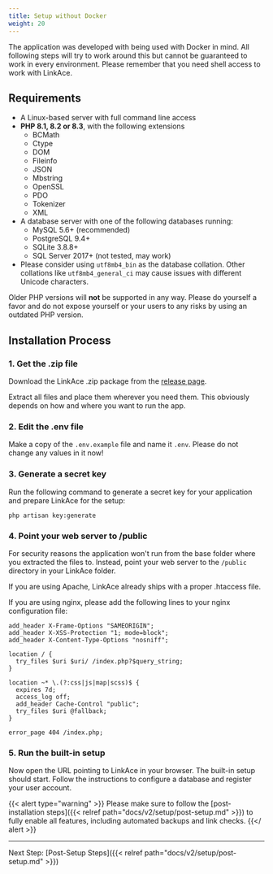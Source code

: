 ```yaml
---
title: Setup without Docker
weight: 20
---
```


The application was developed with being used with Docker in mind. All following steps will try to work around this but cannot be guaranteed to work in every environment. Please remember that you need shell access to work with LinkAce.

## Requirements

* A Linux-based server with full command line access
* **PHP 8.1, 8.2 or 8.3**, with the following extensions
    * BCMath
    * Ctype
    * DOM
    * Fileinfo
    * JSON
    * Mbstring
    * OpenSSL
    * PDO
    * Tokenizer
    * XML
* A database server with one of the following databases running:
    * MySQL 5.6+ (recommended)
    * PostgreSQL 9.4+
    * SQLite 3.8.8+
    * SQL Server 2017+ (not tested, may work)
* Please consider using `utf8mb4_bin` as the database collation. Other collations like `utf8mb4_general_ci` may cause issues with different Unicode characters.

Older PHP versions will **not** be supported in any way. Please do yourself a favor and do not expose yourself or your users to any risks by using an outdated PHP version.


## Installation Process

### 1. Get the .zip file

Download the LinkAce .zip package from the [release page](https://github.com/Kovah/LinkAce/releases/latest).

Extract all files and place them wherever you need them. This obviously depends on how and where you want to run the
app.

### 2. Edit the .env file

Make a copy of the `.env.example` file and name it `.env`. Please do not change any values in it now!

### 3. Generate a secret key

Run the following command to generate a secret key for your application and prepare LinkAce for the setup:

```
php artisan key:generate
```

### 4. Point your web server to /public

For security reasons the application won't run from the base folder where you extracted the files to. Instead, point your web server to the `/public` directory in your LinkAce folder.

If you are using Apache, LinkAce already ships with a proper .htaccess file.

If you are using nginx, please add the following lines to your nginx configuration file:

```
add_header X-Frame-Options "SAMEORIGIN";
add_header X-XSS-Protection "1; mode=block";
add_header X-Content-Type-Options "nosniff";

location / {
  try_files $uri $uri/ /index.php?$query_string;
}

location ~* \.(?:css|js|map|scss)$ {
  expires 7d;
  access_log off;
  add_header Cache-Control "public";
  try_files $uri @fallback;
}

error_page 404 /index.php;
```

### 5. Run the built-in setup

Now open the URL pointing to LinkAce in your browser. The built-in setup should start. Follow the instructions to configure a database and register your user account.

{{< alert type="warning" >}}
Please make sure to follow the [post-installation steps]({{< relref path="docs/v2/setup/post-setup.md" >}}) to fully enable all features, including automated backups and link checks.
{{</ alert >}}

---

Next Step: [Post-Setup Steps]({{< relref path="docs/v2/setup/post-setup.md" >}})
